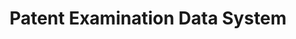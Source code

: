 ---
api_or_bulk_downloads: API and Bulk
cost: None
description: 'PEDS contains the bibliographic, published document and patent term
  extension data tabs in Public PAIR from 1981 to present. There is also some data
  dating back to 1935.The data can be accessed by anyone using the web interface or
  the provided Application Programming Interface (API). PEDS is updated daily and
  mirrors the data available in the Patent Application Location and Monitoring system
  (PALM). PEDS provides access to public applications including: published patent
  applications and patents. PCT applications that have not been published by WIPO.
  Any applications that have not been released by the USPTO will not be available
  in PEDS.'
documentation: https://ped.uspto.gov/peds/#!/#%2FuserManual
last_edit: Mon, 19 Jun 2023 16:35:25 GMT
location: https://ped.uspto.gov/peds/#!/
maintained_by: USPTO
open_access: 'FALSE'
record_creation_timestamp: 08/28/2021, 16:51:00
slug: peds
tags:
- patents
terms_of_use: 'terms given here: https://www.uspto.gov/sites/default/files/documents/Patent%20Electronic%20System%20Access%20Document_0.pdf'
timeframe: 1981-2021
title: Patent Examination Data System
uuid: 46a031fd-8827-4bab-91b3-b41ca447f152
versioning: 'FALSE'
---